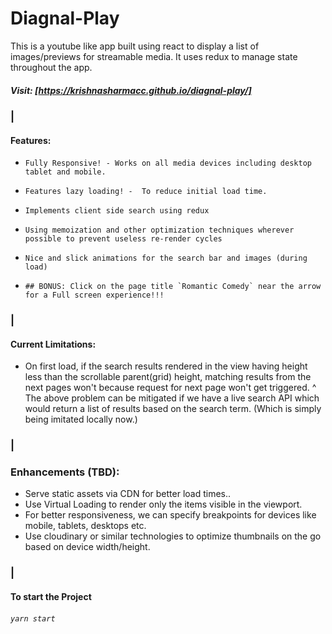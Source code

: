 # Diagnal-Play
This is a youtube like app built using react to display a list of images/previews for streamable media. It uses redux to manage state throughout the app.

##### Visit: [https://krishnasharmacc.github.io/diagnal-play/]

### |

#### Features:
- ``Fully Responsive! - Works on all media devices including desktop tablet and mobile.``

- ``Features lazy loading! -  To reduce initial load time.``
 
- ``Implements client side search using redux ``

-   ``Using memoization and other optimization techniques wherever possible to prevent useless re-render cycles`` 

- ``Nice and slick animations for the search bar and images (during load)``  

- ``## BONUS: Click on the page title `Romantic Comedy` near the arrow for a Full screen experience!!!``

### |


#### Current Limitations:
- On first load, if the search results rendered in the view having height less than the scrollable parent(grid) height, matching results from the next pages won't because request for next page won't get triggered.
^ The above problem can be mitigated if we have a live search API which would return a list of results based on the search term. (Which is simply being imitated locally now.)

### |
### Enhancements (TBD):

- Serve static assets via CDN for better load times..
- Use Virtual Loading to render only the items visible in the viewport.
- For better responsiveness, we can specify breakpoints for devices like mobile, tablets, desktops etc.
- Use cloudinary or similar technologies to optimize thumbnails on the go based on device width/height.

### |

#### To start the Project

###### `yarn start`

[https://krishnasharmacc.github.io/diagnal-play/]: https://krishnasharmacc.github.io/diagnal-play/
